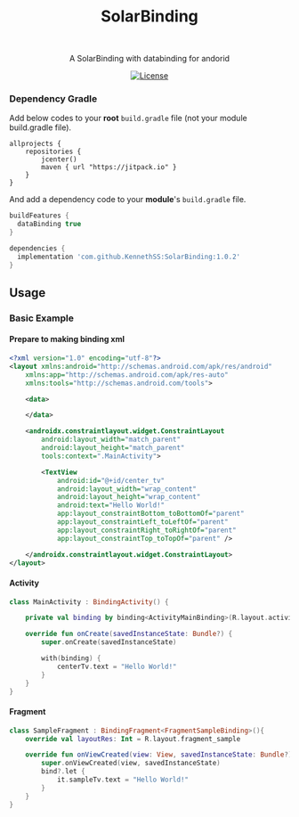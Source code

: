 <h1 align="center">SolarBinding</h1></br>

<p align="center">
A SolarBinding with databinding for andorid
</p>

<p align="center">
  <a href="https://opensource.org/licenses/Apache-2.0"><img alt="License" src="https://img.shields.io/badge/License-Apache%202.0-blue.svg"/></a>
</p>

### Dependency Gradle 
Add below codes to your **root** `build.gradle` file (not your module build.gradle file).
```
allprojects {
    repositories {
        jcenter()
        maven { url "https://jitpack.io" }
    }
}
```

And add a dependency code to your **module**'s `build.gradle` file.
```gradle
buildFeatures {
  dataBinding true
}
```

```gradle
dependencies {
  implementation 'com.github.KennethSS:SolarBinding:1.0.2'
}
```


## Usage
### Basic Example

#### Prepare to making binding xml
```xml
<?xml version="1.0" encoding="utf-8"?>
<layout xmlns:android="http://schemas.android.com/apk/res/android"
    xmlns:app="http://schemas.android.com/apk/res-auto"
    xmlns:tools="http://schemas.android.com/tools">

    <data>

    </data>

    <androidx.constraintlayout.widget.ConstraintLayout
        android:layout_width="match_parent"
        android:layout_height="match_parent"
        tools:context=".MainActivity">

        <TextView
            android:id="@+id/center_tv"
            android:layout_width="wrap_content"
            android:layout_height="wrap_content"
            android:text="Hello World!"
            app:layout_constraintBottom_toBottomOf="parent"
            app:layout_constraintLeft_toLeftOf="parent"
            app:layout_constraintRight_toRightOf="parent"
            app:layout_constraintTop_toTopOf="parent" />

    </androidx.constraintlayout.widget.ConstraintLayout>
</layout>
```

#### Activity
```kotlin
class MainActivity : BindingActivity() {

    private val binding by binding<ActivityMainBinding>(R.layout.activity_main)

    override fun onCreate(savedInstanceState: Bundle?) {
        super.onCreate(savedInstanceState)

        with(binding) {
            centerTv.text = "Hello World!"
        }
    }
}
```

#### Fragment
```kotlin
class SampleFragment : BindingFragment<FragmentSampleBinding>(){
    override val layoutRes: Int = R.layout.fragment_sample

    override fun onViewCreated(view: View, savedInstanceState: Bundle?) {
        super.onViewCreated(view, savedInstanceState)
        bind?.let {  
            it.sampleTv.text = "Hello World!"
        }
    }
}
```
